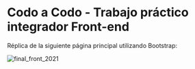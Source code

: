 # Codo a Codo - Trabajo práctico integrador Front-end


Réplica de la siguiente página principal utilizando Bootstrap:







![final_front_2021](https://user-images.githubusercontent.com/71364376/177482892-0c2960ca-d9a6-4926-b0c0-78d5e7a4b1ec.jpg)
